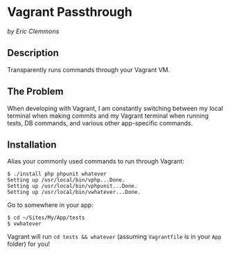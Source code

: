 # Vagrant Passthrough

_by Eric Clemmons_


## Description

Transparently runs commands through your Vagrant VM.


## The Problem

When developing with Vagrant, I am constantly switching between my local terminal
when making commits and my Vagrant terminal when running tests, DB commands,
and various other app-specific commands.


## Installation

Alias your commonly used commands to run through Vagrant:

	$ ./install php phpunit whatever
	Setting up /usr/local/bin/vphp...Done.
	Setting up /usr/local/bin/vphpunit...Done.
	Setting up /usr/local/bin/vwhatever...Done.

Go to somewhere in your app:

	$ cd ~/Sites/My/App/tests
	$ vwhatever

Vagrant will run `cd tests && whatever` (assuming `Vagrantfile` is in
your `App` folder) for you!


